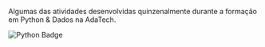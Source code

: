 Algumas das atividades desenvolvidas quinzenalmente durante a formação em Python & Dados na AdaTech.

<div id="badges">
    <img src="https://img.shields.io/badge/Python-3776AB.svg?style=for-the-badge&logo=Python&logoColor=white" alt="Python Badge"/>
  </a>
  </div>
